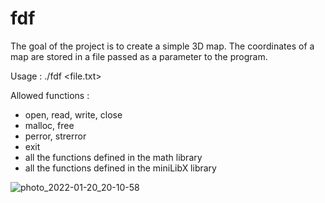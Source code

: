 # fdf

The goal of the project is to create a simple 3D map. The coordinates of a map are stored in a file passed as a parameter to the program. 

Usage :
./fdf <file.txt>

Allowed functions :
- open, read, write, close
- malloc, free
- perror, strerror
- exit
- all the functions defined in the math library
- all the functions defined in the miniLibX library


![photo_2022-01-20_20-10-58](https://user-images.githubusercontent.com/95509213/150387871-29360424-136a-439c-a883-fa3d8e33b508.jpg)
